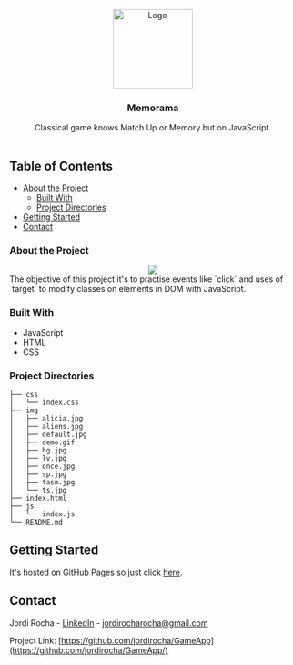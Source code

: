 <p align="center">
  <a href="https://game-app-store.herokuapp.com/">
    <img src="https://media.cdnandroid.com/item_images/62257/imagen-matchup-ejercita-tu-memoria-0thumb.jpeg" alt="Logo" width="140" height="140">
  </a>

  <h3 align="center">Memorama</h3>

  <p align="center">
    Classical game knows Match Up or Memory but on JavaScript.
    <br />
    <br />
  </p>
</p>

## Table of Contents



* [About the Project](#about-the-project)
  * [Built With](#built-with)
  * [Project Directories](#project-directories)
* [Getting Started](#getting-started)
* [Contact](#contact)


### About the Project
<div align="center">
  <img src="https://github.com/jordirocha/Memorama/blob/main/img/demo.gif" heigth="80%"/>
</div>
The objective of this project it's to practise events like `click` and uses of `target` to modify classes on elements in DOM with JavaScript.  

### Built With
* JavaScript
* HTML
* CSS

### Project Directories

    ├── css
    │   └── index.css
    ├── img
    │   ├── alicia.jpg
    │   ├── aliens.jpg
    │   ├── default.jpg
    │   ├── demo.gif
    │   ├── hg.jpg
    │   ├── lv.jpg
    │   ├── once.jpg
    │   ├── sp.jpg
    │   ├── tasm.jpg
    │   └── ts.jpg
    ├── index.html
    ├── js
    │   └── index.js
    └── README.md

## Getting Started
It's hosted on GitHub Pages so just click [here](https://jordirocha.github.io/Memorama/).

## Contact

Jordi Rocha - [LinkedIn](https://es.linkedin.com/in/jordirocharocha) - jordirocharocha@gmail.com

Project Link: [https://github.com/jordirocha/GameApp](https://github.com/jordirocha/GameApp/)
